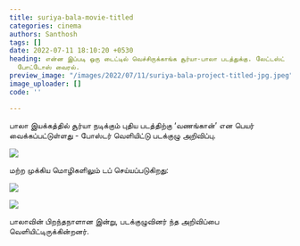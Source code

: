 ```yaml
---
title: suriya-bala-movie-titled
categories: cinema
authors: Santhosh
tags: []
date: 2022-07-11 18:10:20 +0530
heading: என்ன இப்படி ஒரு டைட்டில் வெச்சிருக்காங்க சூர்யா-பாலா படத்துக்கு. லேட்டஸ்ட்
  போட்டோஸ் வைரல்.
preview_image: "/images/2022/07/11/suriya-bala-project-titled-jpg.jpeg"
image_uploader: []
code: ''

---
```

பாலா இயக்கத்தில் சூர்யா நடிக்கும் புதிய படத்திற்கு ‘வணங்கான்’ என பெயர் வைக்கப்பட்டுள்ளது - போஸ்டர் வெளியிட்டு படக்குழு அறிவிப்பு.

![](/images/2022/07/11/vanangaan-suriya-poster-1-jpg.jpeg)

மற்ற முக்கிய மொழிகளிலும் டப் செய்யப்படுகிறது:

![](/images/2022/07/11/vanangaan-suriya-poster-2-jpg.jpeg)

![](/images/2022/07/11/vanangaan-suriya-poster-3-jpg.jpeg)

பாலாவின் பிறந்தநாளான இன்று, படக்குழுவினர் ந்த அறிவிப்பை வெளியிட்டிருக்கின்றனர்.
